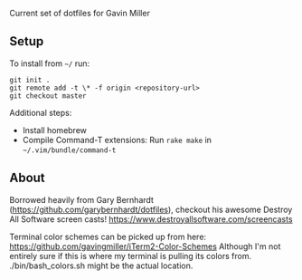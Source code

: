 Current set of dotfiles for Gavin Miller

## Setup

To install from `~/` run:

```
git init .
git remote add -t \* -f origin <repository-url>
git checkout master
```

Additional steps:

- Install homebrew
- Compile Command-T extensions: Run `rake make` in `~/.vim/bundle/command-t`

## About

Borrowed heavily from Gary Bernhardt (https://github.com/garybernhardt/dotfiles),
checkout his awesome Destroy All Software screen casts!
  https://www.destroyallsoftware.com/screencasts

Terminal color schemes can be picked up from here:
https://github.com/gavingmiller/iTerm2-Color-Schemes
Although I'm not entirely sure if this is where my terminal is pulling its
colors from. ./bin/bash\_colors.sh might be the actual location.

